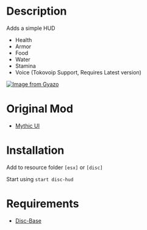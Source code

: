 # Description

Adds a simple HUD

- Health
- Armor
- Food
- Water
- Stamina
- Voice (Tokovoip Support, Requires Latest version)

[![Image from Gyazo](https://i.gyazo.com/e12b0caacce3caf0c55b48a4c9418109.png)](https://gyazo.com/e12b0caacce3caf0c55b48a4c9418109)

# Original Mod

- [Mythic UI](https://github.com/mythicrp/mythic_ui)

# Installation
Add to resource folder `[esx]` or `[disc]`

Start using `start disc-hud`

# Requirements

- [Disc-Base](https://github.com/DiscworldZA/gta-resources/tree/master/disc-base)